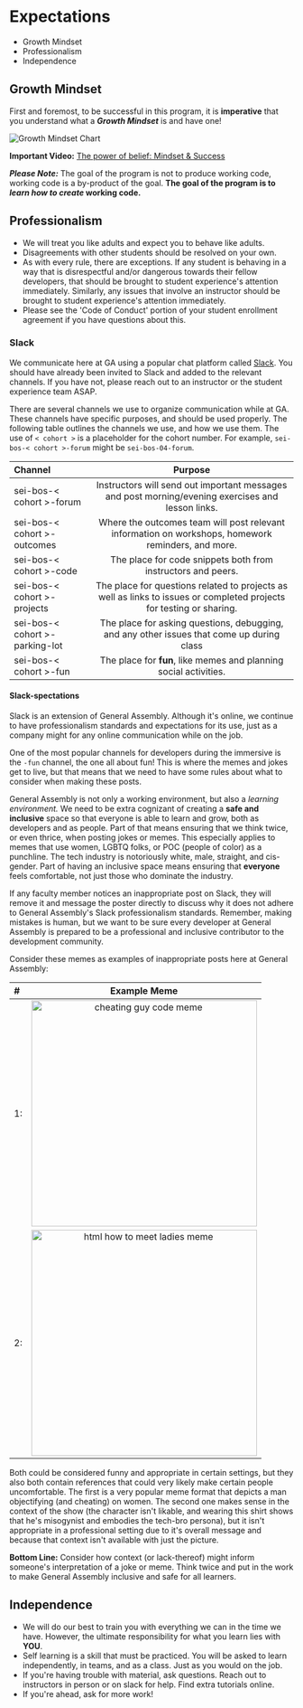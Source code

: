 # Expectations

- Growth Mindset
- Professionalism
- Independence

## Growth Mindset

First and foremost, to be successful in this program, it is **imperative** that
you understand what a **_Growth Mindset_** is and have one!

![Growth Mindset Chart](https://media.git.generalassemb.ly/user/3667/files/9bdd8938-8a96-11e8-88cd-4138d178c290)

**Important Video:** [The power of belief: Mindset & Success](https://www.youtube.com/watch?v=pN34FNbOKXc)

**_Please Note:_** The goal of the program is not to produce working code,
working code is a by-product of the goal.
**The goal of the program is to _learn how to create_ working code.**

## Professionalism

- We will treat you like adults and expect you to behave like adults.
- Disagreements with other students should be resolved on your own.
- As with every rule, there are exceptions. If any student is behaving in a
  way that is disrespectful and/or dangerous towards their fellow developers,
  that should be brought to student experience's attention immediately.
  Similarly, any issues that involve an instructor should be brought to student
  experience's attention immediately.
- Please see the 'Code of Conduct' portion of your student enrollment
  agreement if you have questions about this.

### Slack

We communicate here at GA using a popular chat platform called
[Slack](https://slack.com). You should have already been invited to Slack and
added to the relevant channels. If you have not, please reach out to an
instructor or the student experience team ASAP.

There are several channels we use to organize communication while at GA. These
channels have specific purposes, and should be used properly. The following
table outlines the channels we use, and how we use them. The use of `< cohort >`
is a placeholder for the cohort number. For example, `sei-bos-< cohort >-forum`
might be `sei-bos-04-forum`.

| Channel |  Purpose   |
|:--------|:-----------------:|
| sei-bos-< cohort >-forum | Instructors will send out important messages and post morning/evening exercises and lesson links. |
| sei-bos-< cohort >-outcomes | Where the outcomes team will post relevant information on workshops, homework reminders, and more. |
| sei-bos-< cohort >-code | The place for code snippets both from instructors and peers.  |
| sei-bos-< cohort >-projects | The place for questions related to projects as well as links to issues or completed projects for testing or sharing. |
| sei-bos-< cohort >-parking-lot | The place for asking questions, debugging, and any other issues that come up during class |
| sei-bos-< cohort >-fun | The place for **fun**, like memes and planning social activities. |

#### Slack-spectations

Slack is an extension of General Assembly. Although it's online, we continue to
have professionalism standards and expectations for its use, just as a company
might for any online communication while on the job.

One of the most popular channels for developers during the immersive is the
`-fun` channel, the one all about fun! This is where the memes and jokes get to
live, but that means that we need to have some rules about what to consider when
making these posts.

General Assembly is not only a working environment, but also a *learning environment.*
We need to be extra cognizant of creating a **safe and inclusive** space so that
everyone is able to learn and grow, both as developers and as people. Part of
that means ensuring that we think twice, or even thrice, when posting jokes or
memes. This especially applies to memes that use women, LGBTQ folks, or
POC (people of color) as a punchline. The tech industry is notoriously white,
male, straight, and cis-gender. Part of having an inclusive space means ensuring
that **everyone** feels comfortable, not just those who dominate the industry.

If any faculty member notices an inappropriate post on Slack, they will remove
it and message the poster directly to discuss why it does not adhere to General
Assembly's Slack professionalism standards. Remember, making mistakes is human,
but we want to be sure every developer at General Assembly is prepared to be a
professional and inclusive contributor to the development community.

Consider these memes as examples of inappropriate posts here at General Assembly:

| # |   Example Meme  |
|:--------|:-----------------:|
| 1: | <img width="400" alt="cheating guy code meme" src="https://media.git.generalassemb.ly/user/3667/files/5dc93580-dec2-11e9-8648-96fd2c8a75bf"> |
| 2:  | <img width="400" alt="html how to meet ladies meme" src="https://media.git.generalassemb.ly/user/3667/files/71749c00-dec2-11e9-8d5b-2358718d21f2">  |

Both could be considered funny and appropriate in certain settings, but they
also both contain references that could very likely make certain people
uncomfortable. The first is a very popular meme format that depicts a man
objectifying (and cheating) on women. The second one makes sense in the context
of the show (the character isn't likable, and wearing this shirt shows that he's
misogynist and embodies the tech-bro persona), but it isn't appropriate in a
professional setting due to it's overall message and because that context isn't
available with just the picture.

**Bottom Line:** Consider how context (or lack-thereof) might inform someone's
interpretation of a joke or meme. Think twice and put in the work to make
General Assembly inclusive and safe for all learners.

## Independence

- We will do our best to train you with everything we can in the time we have.
  However, the ultimate responsibility for what you learn lies with **YOU**.
- Self learning is a skill that must be practiced.  You will be asked to learn
  independently, in teams, and as a class.  Just as you would on the job.
- If you're having trouble with material, ask questions. Reach out to
  instructors in person or on slack for help. Find extra tutorials online.
- If you're ahead, ask for more work!
